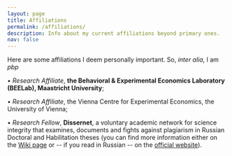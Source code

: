 ```yaml
---
layout: page
title: Affiliations
permalink: /affiliations/
description: Info about my current affiliations beyond primary ones.
nav: false
---
```


Here are some affiliations I deem personally important. So, <i>inter alia</i>, I am  <i>pbp</i> 

&#x2022; _Research Affiliate_, **the Behavioral & Experimental Economics Laboratory (BEELab), Maastricht University**;

&#x2022; _Research Affiliate_, the Vienna Centre for Experimental Economics, the University of Vienna;

&#x2022; _Research Fellow_,  **Dissernet**, a voluntary academic network for science integrity that examines, documents and fights against plagiarism in Russian Doctoral and Habilitation theses (you can find more information either on the [Wiki page](https://en.wikipedia.org/wiki/Dissernet) or -- if you read in Russian -- on the [official website](https://www.dissernet.org/)).

<!-- &#x2022; Member of the Society for Experimental Finance ([SEF](https://www.experimentalfinance.org/)); -->

<!-- &#x2022; Member of the Replication Network ([TRN](https://replicationnetwork.com/)); -->
